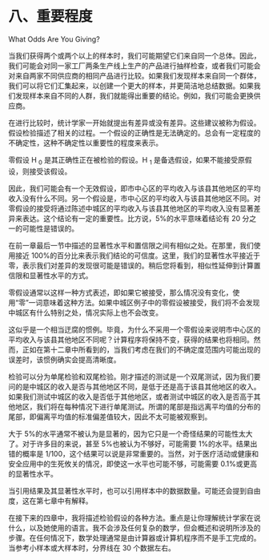 # 八、重要程度

What Odds Are You Giving?

当我们获得两个或两个以上的样本时，我们可能期望它们来自同一个总体。因此，我们可能会对同一家工厂两条生产线上生产的产品进行抽样检查，或者我们可能会对来自两家不同供应商的相同产品进行比较。如果我们发现样本来自同一个群体，我们可以将它们汇集起来，以创建一个更大的样本，并更简洁地总结数据。如果我们发现样本来自不同的人群，我们就能得出重要的结论。例如，我们可能会更换供应商。

在进行比较时，统计学家一开始就提出有差异或没有差异。这些建议被称为假设。假设检验描述了相关的过程。一个假设的正确性是无法确定的。总会有一定程度的不确定性，这种不确定性以重要性的程度来表示。

零假设 H <sub>0</sub> 是其正确性正在被检验的假设。H <sub>1</sub> 是备选假设，如果不能接受原假设，则接受该假设。

因此，我们可能会有一个无效假设，即市中心区的平均收入与该县其他地区的平均收入没有什么不同。另一个假设是，市中心区的平均收入与该县其他地区不同。对零假设的接受将通过陈述中城区的平均收入与该县其他地区的平均收入没有显著差异来表达。这个结论有一定的重要性。比方说，5%的水平意味着结论有 20 分之一的可能性是错误的。

在前一章最后一节中描述的显著性水平和置信限之间有相似之处。在那里，我们使用接近 100%的百分比来表示我们结论的可信度。这里，我们的显著性水平接近于零，表示我们对差异的发现很可能是错误的。稍后您将看到，相似性延伸到计算置信限和显著性水平的方式。

零假设通常以这样一种方式表述，即如果它被接受，那么情况没有变化，使用“零”一词意味着这种方法。如果中城区例子中的零假设被接受，我们将不会发现中城区有什么特别之处，情况实际上也不会改变。

这似乎是一个相当迂腐的惯例。毕竟，为什么不采用一个零假设来说明市中心区的平均收入与该县其他地区不同呢？计算程序将保持不变，获得的结果也将相同。然而，正如在第十二章中所看到的，当我们考虑在我们的不确定度范围内可能出现的误差时，该惯例确实会提高清晰度。

检验可以分为单尾检验和双尾检验。刚才描述的测试是一个双尾测试，因为我们要问的是中城区的收入是否与其他地区不同，是低于还是高于该县其他地区的收入。如果我们测试中城区的收入是否低于其他地区，或者测试中城区的收入是否高于其他地区，我们将在每种情况下进行单尾测试。所谓的尾部是指远离平均值的分布的尾部，即偏离平均值的标准偏差值较大，因此不太可能被观察到。

大于 5%的水平通常不被认为是显著的，因为它只是一个奇怪结果的可能性太大了。对于许多目的来说，甚至 5%也被认为不够好，可能需要 1%的水平。结果出错的概率是 1/100，这个结果可以说是非常重要的。当然，对于医疗活动或健康和安全应用中的生死攸关的情况，即使这一水平也可能不够，可能需要 0.1%或更高的显著性水平。

当引用结果及其显著性水平时，也可以引用样本中的数据数量。可能还会提到自由度，这在第七章中有解释。

在接下来的四章中，我将描述检验假设的各种方法。重点是让你理解统计学家在说什么，以及她使用的语言。我不会涉及任何复杂的数学，但会概述和说明所涉及的步骤。在任何情况下，数学处理通常是由计算器或计算机程序而不是手工完成的。当参考小样本或大样本时，分界线在 30 个数据左右。